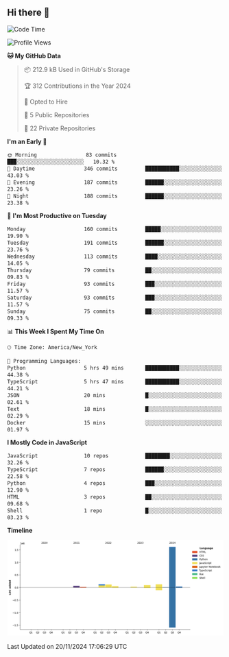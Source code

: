 ## Hi there 👋

<!--START_SECTION:waka-->
![Code Time](http://img.shields.io/badge/Code%20Time-115%20hrs%2034%20mins-blue)

![Profile Views](http://img.shields.io/badge/Profile%20Views-18-blue)

**🐱 My GitHub Data** 

> 📦 212.9 kB Used in GitHub's Storage 
 > 
> 🏆 312 Contributions in the Year 2024
 > 
> 💼 Opted to Hire
 > 
> 📜 5 Public Repositories 
 > 
> 🔑 22 Private Repositories 
 > 
**I'm an Early 🐤** 

```text
🌞 Morning                83 commits          ███░░░░░░░░░░░░░░░░░░░░░░   10.32 % 
🌆 Daytime                346 commits         ███████████░░░░░░░░░░░░░░   43.03 % 
🌃 Evening                187 commits         ██████░░░░░░░░░░░░░░░░░░░   23.26 % 
🌙 Night                  188 commits         ██████░░░░░░░░░░░░░░░░░░░   23.38 % 
```
📅 **I'm Most Productive on Tuesday** 

```text
Monday                   160 commits         █████░░░░░░░░░░░░░░░░░░░░   19.90 % 
Tuesday                  191 commits         ██████░░░░░░░░░░░░░░░░░░░   23.76 % 
Wednesday                113 commits         ████░░░░░░░░░░░░░░░░░░░░░   14.05 % 
Thursday                 79 commits          ██░░░░░░░░░░░░░░░░░░░░░░░   09.83 % 
Friday                   93 commits          ███░░░░░░░░░░░░░░░░░░░░░░   11.57 % 
Saturday                 93 commits          ███░░░░░░░░░░░░░░░░░░░░░░   11.57 % 
Sunday                   75 commits          ██░░░░░░░░░░░░░░░░░░░░░░░   09.33 % 
```


📊 **This Week I Spent My Time On** 

```text
🕑︎ Time Zone: America/New_York

💬 Programming Languages: 
Python                   5 hrs 49 mins       ███████████░░░░░░░░░░░░░░   44.38 % 
TypeScript               5 hrs 47 mins       ███████████░░░░░░░░░░░░░░   44.21 % 
JSON                     20 mins             █░░░░░░░░░░░░░░░░░░░░░░░░   02.61 % 
Text                     18 mins             █░░░░░░░░░░░░░░░░░░░░░░░░   02.29 % 
Docker                   15 mins             ░░░░░░░░░░░░░░░░░░░░░░░░░   01.97 % 
```

**I Mostly Code in JavaScript** 

```text
JavaScript               10 repos            ████████░░░░░░░░░░░░░░░░░   32.26 % 
TypeScript               7 repos             ██████░░░░░░░░░░░░░░░░░░░   22.58 % 
Python                   4 repos             ███░░░░░░░░░░░░░░░░░░░░░░   12.90 % 
HTML                     3 repos             ██░░░░░░░░░░░░░░░░░░░░░░░   09.68 % 
Shell                    1 repo              █░░░░░░░░░░░░░░░░░░░░░░░░   03.23 % 
```



**Timeline**

![Lines of Code chart](https://raw.githubusercontent.com/dikshithvishnu/dikshithvishnu/main/assets/bar_graph.png)


 Last Updated on 20/11/2024 17:06:29 UTC
<!--END_SECTION:waka-->
